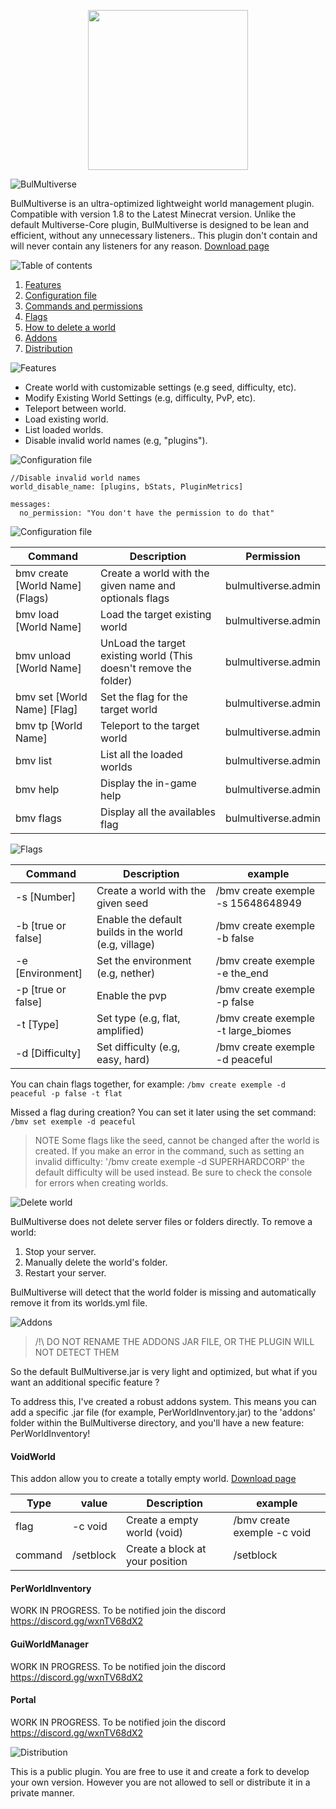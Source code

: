 <p align="center">
    <img src="https://i.goopics.net/77bvma.png" width="256">
</p>

![BulMultiverse](https://img.shields.io/badge/BulMultiverse-50C878?style=for-the-badge)

BulMultiverse is an ultra-optimized lightweight world management plugin. Compatible with version 1.8 to the Latest Minecrat version. Unlike the default Multiverse-Core plugin, BulMultiverse is designed to be lean and efficient, without any unnecessary listeners.. This plugin don't contain and will never contain any listeners for any reason.
[Download page](https://www.spigotmc.org/resources/118884/ "Click to download")

![Table of contents](https://img.shields.io/badge/Table_of_contents-50C878?style=for-the-badge)

1. [Features](#features)
1. [Configuration file](#configuration-file)
2. [Commands and permissions](#commands-and-permissions)
3. [Flags](#flags)
4. [How to delete a world](#how-to-delete-a-world)
5. [Addons](#addons)
6. [Distribution](#distribution)

<p id="features"></p>

![Features](https://img.shields.io/badge/Features-50C878?style=for-the-badge)


- Create world with customizable settings (e.g seed, difficulty, etc).
- Modify Existing World Settings (e.g, difficulty, PvP, etc).
- Teleport between world.
- Load existing world.
- List loaded worlds.
- Disable invalid world names (e.g, "plugins").

<p id="configuration-file"></p>

![Configuration file](https://img.shields.io/badge/Configuration_file-50C878?style=for-the-badge)

```
//Disable invalid world names
world_disable_name: [plugins, bStats, PluginMetrics]

messages:   
  no_permission: "You don't have the permission to do that"
```
<p id="commands-and-permissions"></p>

![Configuration file](https://img.shields.io/badge/Commands_and_permissions-50C878?style=for-the-badge)


| Command                         | Description                                                       | Permission          |
|---------------------------------|-------------------------------------------------------------------|---------------------|
| bmv create [World Name] (Flags) | Create a world with the given name and optionals flags            | bulmultiverse.admin |
| bmv load [World Name]           | Load the target existing world                                    | bulmultiverse.admin |
| bmv unload [World Name]         | UnLoad the target existing world (This doesn't remove the folder) | bulmultiverse.admin |
| bmv set [World Name] [Flag]     | Set the flag for the target world                                 | bulmultiverse.admin |
| bmv tp [World Name]             | Teleport to the target world                                      | bulmultiverse.admin |
| bmv list                        | List all the loaded worlds                                        | bulmultiverse.admin |
| bmv help                        | Display the in-game help                                          | bulmultiverse.admin |
| bmv flags                       | Display all the availables flag                                   | bulmultiverse.admin |

<p id="flags"></p>

![Flags](https://img.shields.io/badge/Flags-50C878?style=for-the-badge)


| Command            | Description                                           | example                             |
|--------------------|-------------------------------------------------------|-------------------------------------|
| -s [Number]        | Create a world with the given seed                    | /bmv create exemple -s 15648648949  |
| -b [true or false] | Enable the default builds in the world (e.g, village) | /bmv create exemple -b false        |
| -e [Environment]   | Set the environment (e.g, nether)                     | /bmv create exemple -e the_end      |
| -p [true or false] | Enable the pvp                                        | /bmv create exemple -p false        |
| -t [Type]          | Set type (e.g, flat, amplified)                       | /bmv create exemple -t large_biomes |
| -d [Difficulty]    | Set difficulty (e.g, easy, hard)                      | /bmv create exemple -d peaceful     |

You can chain flags together, for example:
`/bmv create exemple -d peaceful -p false -t flat`

Missed a flag during creation? You can set it later using the set command:
`/bmv set exemple -d peaceful`
> NOTE
> Some flags like the seed, cannot be changed after the world is created. If you make an error in the command, such as setting an invalid difficulty:
'/bmv create exemple -d SUPERHARDCORP'
the default difficulty will be used instead. Be sure to check the console for errors when creating worlds.

<p id="how-to-delete-a-world"></p>

![Delete world](https://img.shields.io/badge/How_to_delete_a_world-50C878?style=for-the-badge)

BulMultiverse does not delete server files or folders directly. To remove a world:
1. Stop your server.
2. Manually delete the world's folder.
3. Restart your server.

BulMultiverse will detect that the world folder is missing and automatically remove it from its worlds.yml file.

<p id="addons"></p>

![Addons](https://img.shields.io/badge/Addons-50C878?style=for-the-badge)

> /!\ DO NOT RENAME THE ADDONS JAR FILE, OR THE PLUGIN WILL NOT DETECT THEM

So the default BulMultiverse.jar is very light and optimized, but what if you want an additional specific feature ?

To address this, I've created a robust addons system. This means you can add a specific .jar file (for example, PerWorldInventory.jar)
to the 'addons' folder within the BulMultiverse directory, and you'll have a new feature: PerWorldInventory!

#### VoidWorld

This addon allow you to create a totally empty world. [Download page](https://www.spigotmc.org/resources/118884/ "Click to download")

| Type    | value     | Description                     | example                     |
|---------|-----------|---------------------------------|-----------------------------|
| flag    | -c void   | Create a empty world (void)     | /bmv create exemple -c void |
| command | /setblock | Create a block at your position | /setblock                   |

#### PerWorldInventory

WORK IN PROGRESS. To be notified join the discord https://discord.gg/wxnTV68dX2

#### GuiWorldManager

WORK IN PROGRESS. To be notified join the discord https://discord.gg/wxnTV68dX2

#### Portal

WORK IN PROGRESS. To be notified join the discord https://discord.gg/wxnTV68dX2

<p id="distribution"></p>

![Distribution](https://img.shields.io/badge/Distribution-50C878?style=for-the-badge)

This is a public plugin. You are free to use it and create a fork to develop your own version. However you are not allowed to sell or distribute it in a private manner.